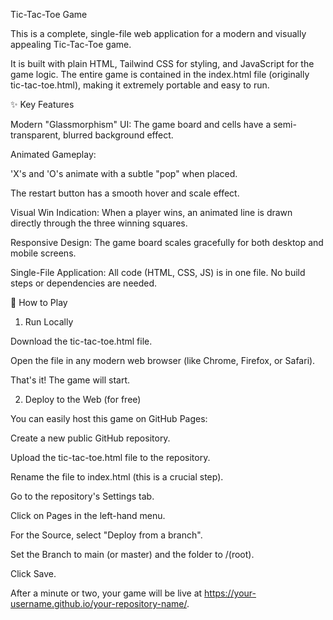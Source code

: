 Tic-Tac-Toe Game

This is a complete, single-file web application for a modern and visually appealing Tic-Tac-Toe game.

It is built with plain HTML, Tailwind CSS for styling, and JavaScript for the game logic. The entire game is contained in the index.html file (originally tic-tac-toe.html), making it extremely portable and easy to run.

✨ Key Features

Modern "Glassmorphism" UI: The game board and cells have a semi-transparent, blurred background effect.

Animated Gameplay:

'X's and 'O's animate with a subtle "pop" when placed.

The restart button has a smooth hover and scale effect.

Visual Win Indication: When a player wins, an animated line is drawn directly through the three winning squares.

Responsive Design: The game board scales gracefully for both desktop and mobile screens.

Single-File Application: All code (HTML, CSS, JS) is in one file. No build steps or dependencies are needed.

🚀 How to Play

1. Run Locally

Download the tic-tac-toe.html file.

Open the file in any modern web browser (like Chrome, Firefox, or Safari).

That's it! The game will start.

2. Deploy to the Web (for free)

You can easily host this game on GitHub Pages:

Create a new public GitHub repository.

Upload the tic-tac-toe.html file to the repository.

Rename the file to index.html (this is a crucial step).

Go to the repository's Settings tab.

Click on Pages in the left-hand menu.

For the Source, select "Deploy from a branch".

Set the Branch to main (or master) and the folder to /(root).

Click Save.

After a minute or two, your game will be live at https://your-username.github.io/your-repository-name/.
